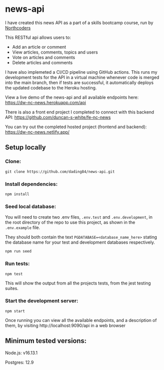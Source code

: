 # news-api

I have created this news API as a part of a skills bootcamp course, run by [Northcoders](https://northcoders.com/)

This RESTful api allows users to: 
 - Add an article or comment
 - View articles, comments, topics and users
 - Vote on articles and comments
 - Delete articles and comments 

I have also implemeted a CI/CD pipeline using GitHub actions. This runs my development tests for the API in a virtual machine whenever code is merged into the main branch, then if tests are successful, it automatically deploys the updated codebase to the Heroku hosting.

View a live demo of the news-api and all available endpoints here: https://dw-nc-news.herokuapp.com/api

There is also a front end project I completed to connect with this backend API: https://github.com/duncan-s-white/fe-nc-news

You can try out the completed hosted project (frontend and backend): https://dw-nc-news.netlify.app/

## Setup locally

### Clone:

`git clone https://github.com/dading84/news-api.git`

### Install dependencies:

`npm install`

### Seed local database:

You will need to create two .env files, `.env.test` and `.env.development`, in the root directory of the repo to use this project, as shown in the `.env.example` file.

They should both contain the text `PGDATABASE=<database_name_here>` stating the database name for your test and development databases respectively.

`npm run seed`

### Run tests:

`npm test`

This will show the output from all the projects tests, from the jest testing suites.

### Start the development server:

`npm start`

Once running you can view all the available endpoints, and a description of them, by visiting http://localhost:9090/api in a web browser

## Minimum tested versions:

Node.js: v16.13.1

Postgres: 12.9
